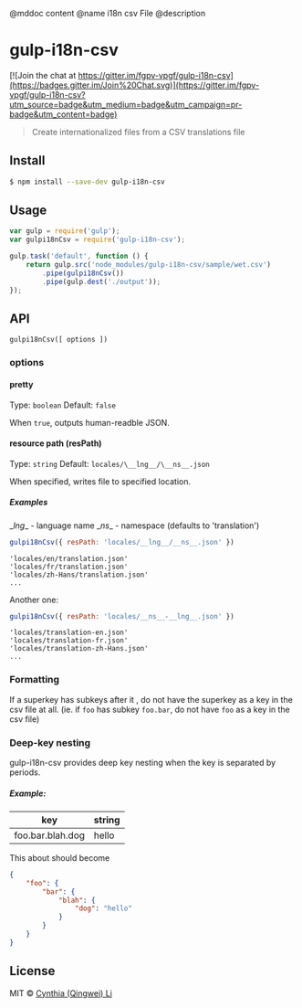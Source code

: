 @mddoc content
@name i18n csv File
@description

# gulp-i18n-csv

[![Join the chat at https://gitter.im/fgpv-vpgf/gulp-i18n-csv](https://badges.gitter.im/Join%20Chat.svg)](https://gitter.im/fgpv-vpgf/gulp-i18n-csv?utm_source=badge&utm_medium=badge&utm_campaign=pr-badge&utm_content=badge)

> Create internationalized files from a CSV translations file


## Install

```bash
$ npm install --save-dev gulp-i18n-csv
```


## Usage

```js
var gulp = require('gulp');
var gulpi18nCsv = require('gulp-i18n-csv');

gulp.task('default', function () {
	return gulp.src('node_modules/gulp-i18n-csv/sample/wet.csv')
		.pipe(gulpi18nCsv())
		.pipe(gulp.dest('./output'));
});
```


## API

`gulpi18nCsv([ options ])`

### options

#### pretty

Type: `boolean`
Default: `false`

When `true`, outputs human-readble JSON.

#### resource path (resPath)

Type: `string`
Default: `locales/\__lng__/\__ns__.json`

When specified, writes file to specified location.

##### Examples

\__lng__ - language name
\__ns__ - namespace (defaults to 'translation')

```js
gulpi18nCsv({ resPath: 'locales/__lng__/__ns__.json' })
```
```
'locales/en/translation.json'
'locales/fr/translation.json'
'locales/zh-Hans/translation.json'
...
```

Another one:

```js
gulpi18nCsv({ resPath: 'locales/__ns__-__lng__.json' })
```

```
'locales/translation-en.json'
'locales/translation-fr.json'
'locales/translation-zh-Hans.json'
...
```

### Formatting

If a superkey has subkeys after it , do not have the superkey as a key in the csv file at all.
(ie. if `foo` has subkey `foo.bar`, do not have `foo` as a key in the csv file)

### Deep-key nesting

gulp-i18n-csv provides deep key nesting when the key is separated by periods.

##### Example:

| key              | string |
|------------------|--------|
| foo.bar.blah.dog | hello  |

This about should become

```json
{
    "foo": {
        "bar": {
            "blah": {
                "dog": "hello"
            }
        }
    }
}
```


## License

MIT © [Cynthia (Qingwei) Li](http://github.com/cynngah)
